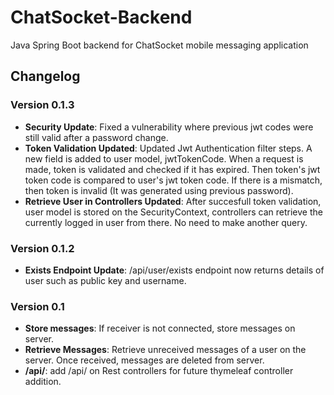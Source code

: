 # ChatSocket-Backend

Java Spring Boot backend for ChatSocket mobile messaging application

## Changelog

### Version 0.1.3
- **Security Update**: Fixed a vulnerability where previous jwt codes were still valid after a password change.
- **Token Validation Updated**: Updated Jwt Authentication filter steps. A new field is added to user model, jwtTokenCode. When a request is made, token is validated and checked if it has expired. Then token's jwt token code is compared to user's jwt token code. If there is a mismatch, then token is invalid (It was generated using previous password).
- **Retrieve User in Controllers Updated**: After succesfull token validation, user model is stored on the SecurityContext, controllers can retrieve the currently logged in user from there. No need to make another query.

### Version 0.1.2
- **Exists Endpoint Update**: /api/user/exists endpoint now returns details of user such as public key and username.

### Version 0.1
- **Store messages**: If receiver is not connected, store messages on server.
- **Retrieve Messages**: Retrieve unreceived messages of a user on the server. Once received, messages are deleted from server.
- **/api/**: add /api/ on Rest controllers for future thymeleaf controller addition.
